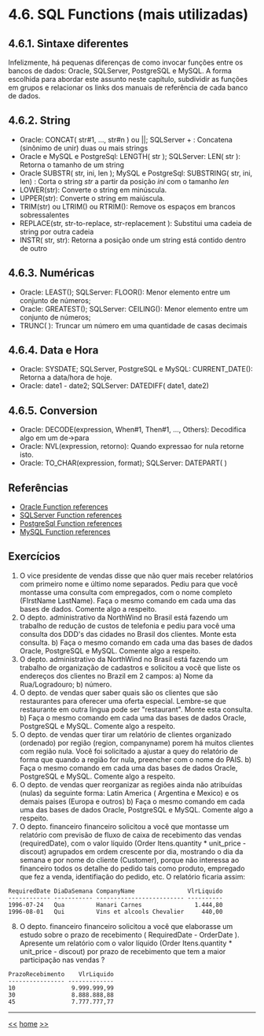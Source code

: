 # 4.6. SQL Functions (mais utilizadas)

## 4.6.1. Sintaxe diferentes

Infelizmente, há pequenas diferenças de como invocar funções entre os bancos de dados: Oracle, SQLServer, PostgreSQL e MySQL. A forma escolhida para abordar este assunto neste capítulo, subdividir as funções em grupos e relacionar os links dos manuais de referência de cada banco de dados.

## 4.6.2. String

* Oracle: CONCAT( str#1, ..., str#n ) ou \|\|; SQLServer + : Concatena (sinônimo de unir) duas ou mais strings
* Oracle e MySQL e PostgreSql: LENGTH( str ); SQLServer: LEN( str ): Retorna o tamanho de um string
* Oracle SUBSTR( str, ini, len ); MySQL e PostgreSql: SUBSTRING( str, ini, len) : Corta o string *str* a partir da posição *ini* com o tamanho *len*
* LOWER(str): Converte o string em minúscula.
* UPPER(str): Converte o string em maiúscula.
* TRIM(str) ou LTRIM() ou RTRIM(): Remove os espaços em brancos sobressalentes
* REPLACE(str, str-to-replace, str-replacement ): Substitui uma cadeia de string por outra cadeia
* INSTR( str, str): Retorna a posição onde um string está contido dentro de outro

## 4.6.3. Numéricas

* Oracle: LEAST(); SQLServer: FLOOR(): Menor elemento entre um conjunto de números;
* Oracle: GREATEST(); SQLServer: CEILING(): Menor elemento entre um conjunto de números;
* TRUNC( ): Truncar um número em uma quantidade de casas decimais

## 4.6.4. Data e Hora

* Oracle: SYSDATE; SQLServer, PostgreSQL e MySQL: CURRENT_DATE(): Retorna a data/hora de hoje.
* Oracle: date1 - date2; SQLServer: DATEDIFF( date1, date2) 

## 4.6.5. Conversion

* Oracle: DECODE(expression, When#1, Then#1, ..., Others): Decodifica algo em um de->para
* Oracle: NVL(expression, retorno): Quando expressao for nula retorne isto.
* Oracle: TO_CHAR(expression, format); SQLServer: DATEPART( )


## Referências
* [Oracle Function references](https://www.w3schools.com/sql/sql_ref_oracle.asp)
* [SQLServer Function references](https://www.w3schools.com/sql/sql_ref_sqlserver.asp)
* [PostgreSql Function references](https://www.postgresql.org/docs/9.5/static/functions.html)
* [MySQL Function references](https://www.w3schools.com/sql/sql_ref_mysql.asp)

## Exercícios
1. O vice presidente de vendas disse que não quer mais receber relatórios com primeiro nome e último nome separados. Pediu para que você montasse uma consulta com empregados, com o nome completo (FIrstName  LastName). 
Faça o mesmo comando em cada uma das bases de dados. Comente algo a respeito.
2. O depto. administrativo da NorthWind  no Brasil está fazendo um trabalho de redução de custos de telefonia e pediu para você uma consulta dos DDD's das cidades no Brasil dos clientes. Monte esta consulta.
b) Faça o mesmo comando em cada uma das bases de dados Oracle, PostgreSQL e MySQL. Comente algo a respeito.
3. O depto. administrativo da NorthWind  no Brasil está fazendo um trabalho de organização de cadastros e solicitou a você que liste os endereços dos clientes no Brazil em 2 campos: 
a) Nome da Rua/Logradouro; 
b) número.
4. O depto. de vendas quer saber quais são os clientes que são restaurantes para oferecer uma oferta especial. Lembre-se que restaurante em outra lingua pode ser "restaurant". Monte esta consulta.
b) Faça o mesmo comando em cada uma das bases de dados Oracle, PostgreSQL e MySQL. Comente algo a respeito.
5. O depto. de vendas quer tirar um relatório de clientes organizado (ordenado) por região (region, companyname) porem há muitos clientes com região nula. Você foi solicitado a ajustar a quey do relatório de forma que quando a região for nula, preencher com o nome do PAIS.
b) Faça o mesmo comando em cada uma das bases de dados Oracle, PostgreSQL e MySQL. Comente algo a respeito.
6. O depto. de vendas quer reorganizar as regiões ainda não atribuídas (nulas) da seguinte forma: Latin America ( Argentina e Mexico) e os demais paises (Europa e outros)
b) Faça o mesmo comando em cada uma das bases de dados Oracle, PostgreSQL e MySQL. Comente algo a respeito.
7. O depto. financeiro financeiro solicitou a você que montasse um relatório com  previsão de fluxo de caixa de recebimento das vendas (requiredDate), com o valor líquido (Order Itens.quantity * unit_price - discout) agrupados em ordem crescente por dia, mostrando o dia da semana e por nome do cliente (Customer), porque não interessa ao financeiro todos os detalhe do pedido tais como produto, empregado que fez a venda, identifiação do pedido, etc. O relatório ficaria assim:

```
RequiredDate DiaDaSemana CompanyName               VlrLiquido
------------ ----------- ------------------------- ----------
1996-07-24   Qua         Hanari Carnes               1.444,80
1996-08-01   Qui         Vins et alcools Chevalier     440,00
```

8. O depto. financeiro financeiro solicitou a você que elaborasse um estudo sobre o prazo de recebimento ( RequiredDate - OrderDate ). Apresente um relatório com o valor líquido (Order Itens.quantity * unit_price - discout) por prazo de recebimento que tem a maior participação nas vendas ?

```
PrazoRecebimento    VlrLiquido
---------------- -------------
10                9.999.999,99
30                8.888.888,88
45                7.777.777,77
```


***

[<<](README_ComandosSqlMaisUtilizados.md)
[home](../README.md)
[>>](README_ModeloDeDados.md)
